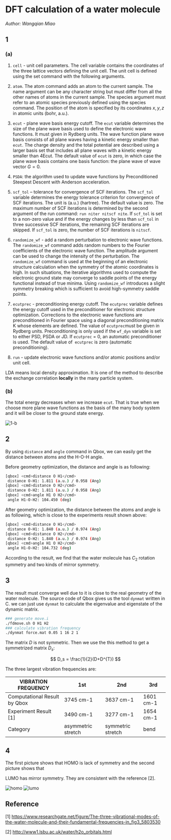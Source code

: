 # DFT calculation of a water molecule

*Author: Wangqian Miao*

## 1

### (a)

1. `cell` - unit cell parameters. 
The cell variable contains the coordinates of the three lattice vectors defining the unit cell. The unit cell is defined using the set command with the following arguments.

2. `atom`. The atom command adds an atom to the current sample. The name argument can be any character string but must differ from all the other names of atoms in the current sample. The species argument must refer to an atomic species previously defined using the species command. The position of the atom is specified by its coordinates $x, y, z$ in atomic units (bohr, a.u.).

3. `ecut` - plane wave basis energy cutoff.
   The `ecut` variable determines the size of the plane wave basis used to define the electronic wave functions. It must given in Rydberg units. The wave function plane wave basis consists of all plane waves having a kinetic energy smaller than `ecut`. The charge density and the total potential are described using a larger basis set that includes all plane waves with a kinetic energy smaller than 4Ecut. The default value of `ecut` is zero, in which case the plane wave basis contains one basis function: the plane wave of wave vector $G=0$.

4. `PSDA`: the algorithm used to update wave functions by Preconditioned Steepest Descent with Anderson acceleration.

5. `scf_tol` – tolerance for convergence of SCF iterations.
The `scf_tol` variable determines the energy tolerance criterion for convergence of SCF iterations. The unit is (a.u.) (hartree). The default value is zero. The maximum number of SCF iterations is determined by the second argument of the run command: ` run niter nitscf nite `. If `scf_tol` is set to a non-zero value and if the energy changes by less than `scf_tol` in three successive SCF iterations, the remaining SCF iterations are skipped. If `scf_tol` is zero, the number of SCF iterations is `nitscf`.

6. `randomize_wf` - add a random perturbation to electronic wave functions.
The `randomize_wf` command adds random numbers to the Fourier coefficients of the electronic wave function. The amplitude argument can be used to change the intensity of the perturbation. The `randomize_wf` command is used at the beginning of an electronic structure calculation when the symmetry of the atomic coordinates is high. In such situations, the iterative algorithms used to compute the electronic ground state may converge to saddle points of the energy functional instead of true minima. Using `randomize_wf` introduces a slight symmetry breaking which is sufficient to avoid high-symmetry saddle points.

7. `ecutprec` - preconditioning energy cutoff.
The `ecutprec` variable defines the energy cutoff used in the preconditioner for electronic structure optimization. Corrections to the electronic wave functions are preconditioned in Fourier space using a diagonal preconditioning matrix K whose elements are defined.
The value of `ecutprec`must be given in Rydberg units. Preconditioning is only used if the `wf_dyn` variable is set to either PSD, PSDA or JD. If `ecutprec` = 0, an automatic preconditioner is used. The default value of` ecutprec` is zero (automatic preconditioning).

8. `run` - update electronic wave functions and/or atomic positions and/or unit cell.

LDA means local density approximation. It is one of the method to describe the exchange correlation **locally** in the many particle system.

### (b)

The total energy decreases when we increase `ecut`. That is true when we choose more plane wave functions as the basis of the many body system and it will be closer to the ground state energy.

![1-b](./pic/1-b.png)

## 2

By using `distance` and `angle` command in Qbox, we can easily get the distance between atoms and the H-O-H angle.

Before geometry optimization, the distance and angle is as following:

```bash
[qbox] <cmd>distance O H1</cmd>
 distance O-H1: 1.811 (a.u.) / 0.958 (Ang)
[qbox] <cmd>distance O H2</cmd>
 distance O-H2: 1.811 (a.u.) / 0.958 (Ang)
[qbox] <cmd>angle H1 O H2</cmd>
 angle H1-O-H2: 104.450 (deg)
```

After geometry optimization, the distance between the atoms and angle is as following, which is close to the experiments result shown above:

```bash
[qbox] <cmd>distance O H1</cmd>
 distance O-H1: 1.840 (a.u.) / 0.974 (Ang)
[qbox] <cmd>distance O H2</cmd>
 distance O-H2: 1.840 (a.u.) / 0.974 (Ang)
[qbox] <cmd>angle H1 O H2</cmd>
 angle H1-O-H2: 104.732 (deg)
```

According to the result, we find that the water molecule has $C_2$ rotation symmetry and two kinds of mirror symmetry.

## 3

The result must converge well due to it is close to the real geometry of the water molecule. The source code of Qbox gives us the tool `dynmat` written in C. we can just use `dynmat` to calculate the eigenvalue and eigenstate of the dynamic matrix. 

```bash
### generate move.i
./fdmove.sh O H1 H2
### calculate vibration frequency
./dynmat force.mat 0.05 1 16 2 1
```

The matrix $D$ is not symmetric. Then we use the this method to get a symmetrized matrix $D_s$:​

$$
D_s = \frac{1}{2}(D+D^{T})
$$

The three largest vibration frequencies are:

| VIBRATION FREQUENCY          | 1st                | 2nd               | 3rd       |
| ---------------------------- | ------------------ | ----------------- | --------- |
| Computational Result by Qbox | 3745 cm-1          | 3637 cm-1         | 1601 cm-1 |
| Experiment Result [1]        | 3490 cm-1          | 3277 cm-1         | 1654 cm-1 |
| Category                     | asymmetric stretch | symmetric stretch | bend      |

## 4

The first picture shows that HOMO is lack of symmetry and the second picture shows that

LUMO has mirror symmetry. They are consistent with the reference [2].

![homo](./pic/homo.jpg)
![lumo](./pic/lumo.jpg)

## Reference

[1] https://www.researchgate.net/figure/The-three-vibrational-modes-of-the-water-molecule-and-their-fundamental-frequencies-in_fig3_5803530

[2] http://www1.lsbu.ac.uk/water/h2o_orbitals.html